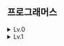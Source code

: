 ## 프로그래머스

<details>
  <summary>Lv.0</summary>

- [n의 배수](0/181937.md)
- [공배수](0/181936.md)
- [문자열의 앞의 n글자](0/181907.md)
- [문자 리스트를 문자열로 변환하기](0/181941.md)
    - `StringBuilder`
- [대문자로 바꾸기](0/181877.md)
- [flag에 따라 다른 값 반환하기](0/181933.md)
- [n 번째 원소부터](0/181892.md)
    - `Arrays.copyOf()`, `Arrays.copyOfRange()`
- [두 수의 연산값 비교하기](0/181938.md)
- [rny_string](0/181863.md)
    - `replaceAll()`
- [문자열 붙여서 출력하기](0/181946.md)
    - StringBuilder 사용 이유 정리
- [카운트 업](0/181920.md)
- [x 사이의 개수](0/181867.md)
    - Java 8의 Stream API를 활용
- [소문자로 바꾸기](0/181876.md)
- [a와 b 출력하기](0/181951.md)
- [이어 붙인 수](0/181928.md)
- [181901. 배열 만들기 1](0/181901. 배열 만들기 1/배열 만들기 1.java)
- [181950. 문자열 반복해서 출력하기](0/181950. 문자열 반복해서 출력하기/문자열 반복해서 출력하기.java)
- [181889. n 번째 원소까지](0/181889. n 번째 원소까지/n 번째 원소까지.java)
- [181878. 원하는 문자열 찾기](0/181878. 원하는 문자열 찾기/원하는 문자열 찾기.java)
- [181849. 문자열 겹쳐쓰기](0/181943. 문자열 겹쳐쓰기/문자열 겹쳐쓰기.java)
- [181843. 대소문자 바꿔서 출력하기](0/181949. 대소문자 바꿔서 출력하기/대소문자 바꿔서 출력하기.java)
- [181947. 덧셈식 출력하기](0/181947. 덧셈식 출력하기/덧셈식 출력하기.java)
</details>

<details>
  <summary>Lv.1</summary>

- [12912. 두 정수 사이의 합](1/12912. 두 정수 사이의 합/두 정수 사이의 합.java)
</details>